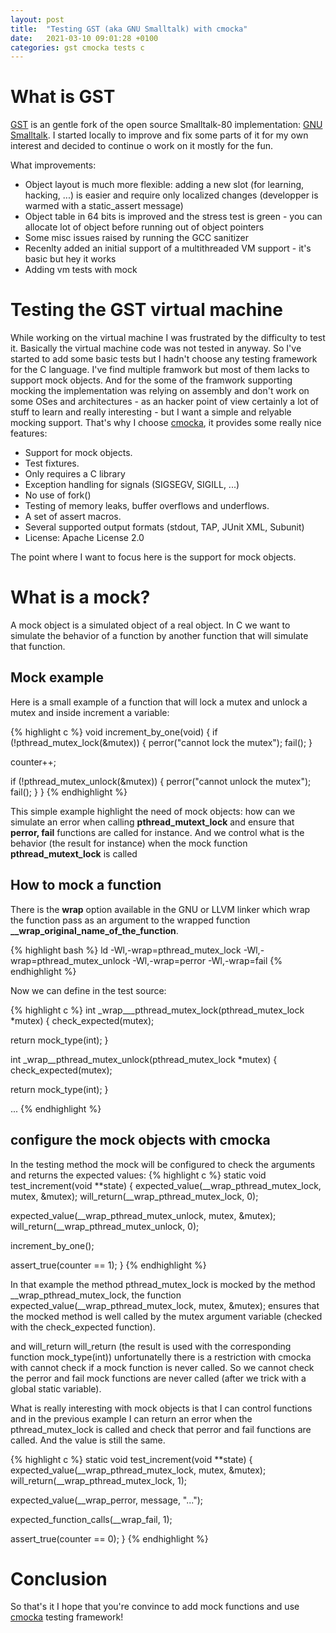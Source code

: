 ```yaml
---
layout: post
title:  "Testing GST (aka GNU Smalltalk) with cmocka"
date:   2021-03-10 09:01:28 +0100
categories: gst cmocka tests c
---
```


# What is GST
[GST][gst] is an gentle fork of the open source Smalltalk-80 implementation: [GNU Smalltalk][gnu-smalltalk].
I started locally to improve and fix some parts of it for my own interest and decided to continue o work on
it mostly for the fun.

What improvements:
  * Object layout is much more flexible: adding a new slot (for learning, hacking, ...) is easier and require only localized changes (developper is warmed with a static_assert message)
  * Object table in 64 bits is improved and the stress test is green - you can allocate lot of object before running out of object pointers
  * Some misc issues raised by running the GCC sanitizer
  * Recenlty added an initial support of a multithreaded VM support - it's basic but hey it works
  * Adding vm tests with mock

# Testing the GST virtual machine
While working on the virtual machine I was frustrated by the difficulty to test it. Basically the virtual machine code was not tested in anyway.
So I've started to add some basic tests but I hadn't choose any testing framework for the C language. I've find multiple framwork but most of them
lacks to support mock objects. And for the some of the framwork supporting mocking the implementation was relying on assembly and don't work on some
OSes and architectures - as an hacker point of view certainly a lot of stuff to learn and really interesting - but I want a simple and relyable mocking
support. That's why I choose [cmocka][cmocka], it provides some really nice features:
 * Support for mock objects.
 * Test fixtures.
 * Only requires a C library
 * Exception handling for signals (SIGSEGV, SIGILL, ...)
 * No use of fork()
 * Testing of memory leaks, buffer overflows and underflows.
 * A set of assert macros.
 * Several supported output formats (stdout, TAP, JUnit XML, Subunit)
 * License: Apache License 2.0

The point where I want to focus here is the support for mock objects.

# What is a mock?

A mock object is a simulated object of a real object. In C we want to simulate the behavior 
of a function by another function that will simulate that function.

## Mock example

Here is a small example of a function that will lock a mutex and unlock a mutex and inside increment a variable:

{% highlight c %}
void increment_by_one(void) {
  if (!pthread_mutex_lock(&mutex)) {
    perror("cannot lock the mutex");
    fail();
  }

  counter++;

  if (!pthread_mutex_unlock(&mutex)) {
    perror("cannot unlock the mutex");
    fail();
  }
}
{% endhighlight %}

This simple example highlight the need of mock objects: how can we simulate an error when calling **pthread_mutext_lock** 
and ensure that **perror, fail** functions are called for instance. And we control what is the behavior (the result for instance)
when the mock function **pthread_mutext_lock** is called

## How to mock a function

There is the **wrap** option available in the GNU or LLVM linker which wrap the function pass as an argument to the wrapped function 
**__wrap_original_name_of_the_function**.

{% highlight bash %}
ld -Wl,-wrap=pthread_mutex_lock -Wl,-wrap=pthread_mutex_unlock -Wl,-wrap=perror  -Wl,-wrap=fail
{% endhighlight %}

Now we can define in the test source:

{% highlight c %}
int _wrap___pthread_mutex_lock(pthread_mutex_lock *mutex) {
  check_expected(mutex);

  return mock_type(int);
}

int _wrap__pthread_mutex_unlock(pthread_mutex_lock *mutex) {
  check_expected(mutex);

  return mock_type(int);
}

...
{% endhighlight %}


## configure the mock objects with cmocka

In the testing method the mock will be configured to check the arguments and returns the expected values:
{% highlight c %}
static void test_increment(void **state) {
  expected_value(__wrap_pthread_mutex_lock, mutex, &mutex);
  will_return(__wrap_pthread_mutex_lock, 0);

  expected_value(__wrap_pthread_mutex_unlock, mutex, &mutex);
  will_return(__wrap_pthread_mutex_unlock, 0);

  increment_by_one();

  assert_true(counter == 1);
}
{% endhighlight %}

In that example the method pthread_mutex_lock is mocked by the method __wrap_pthread_mutex_lock, 
the function expected_value(__wrap_pthread_mutex_lock, mutex, &mutex); ensures that the mocked method
is well called by the mutex argument variable (checked with the check_expected function).

and will_return will\_return (the result is used with the corresponding function mock_type(int))
unfortunatelly there is a restriction with cmocka with cannot check if a mock function is never called.
So we cannot check the perror and fail mock functions are never called (after we trick with a global static variable).

What is really interesting with mock objects is that I can control functions and in the previous example I can return
an error when the pthread_mutex_lock is called and check that perror and fail functions are called. And the value is still
the same.

{% highlight c %}
static void test_increment(void **state) {
  expected_value(__wrap_pthread_mutex_lock, mutex, &mutex);
  will_return(__wrap_pthread_mutex_lock, 1);

  expected_value(__wrap_perror, message, "...");
  
  expected_function_calls(__wrap_fail, 1);

  assert_true(counter == 0);
}
{% endhighlight %}

# Conclusion

So that's it I hope that you're convince to add mock functions and use [cmocka][cmocka] testing framework!

[gst]: https://github.com/GwenaelCasaccio/smalltalk
[gnu-smalltalk]: https://github.com/gnu-smalltalk/smalltalk
[cmocka]: https://cmocka.org/
